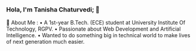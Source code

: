 ### Hola, I'm Tanisha Chaturvedi; 👋

🤔 About Me :
• A 1st-year B.Tech. (ECE) student at University Institute Of Technology, RGPV.
• Passionate about Web Development and Artificial Intelligence.
• Wanted to do something big in technical world to make lives of next generation much easier.












